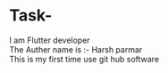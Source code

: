 # Task-
I am Flutter developer
<br>
The Auther name is :- Harsh parmar
<br>
This is my first time use git hub software
